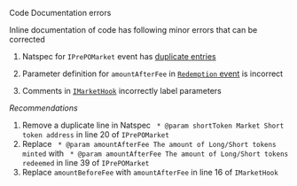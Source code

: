 Code Documentation errors

Inline documentation of code has following minor errors that can be corrected

1. Natspec for `IPrePOMarket` event has [duplicate entries](https://github.com/prepo-io/prepo-monorepo/blob/3541bc704ab185a969f300e96e2f744a572a3640/apps/smart-contracts/core/contracts/interfaces/IPrePOMarket.sol#L20)

2. Parameter definition for `amountAfterFee` in [`Redemption` event](https://github.com/prepo-io/prepo-monorepo/blob/3541bc704ab185a969f300e96e2f744a572a3640/apps/smart-contracts/core/contracts/interfaces/IPrePOMarket.sol#L39) is incorrect

3. Comments in [`IMarketHook`](https://github.com/prepo-io/prepo-monorepo/blob/3541bc704ab185a969f300e96e2f744a572a3640/apps/smart-contracts/core/contracts/interfaces/IMarketHook.sol#L16) incorrectly label parameters

_Recommendations_

1. Remove a duplicate line in Natspec ` * @param shortToken Market Short token address` in line 20 of `IPrePOMarket`
2. Replace ` * @param amountAfterFee The amount of Long/Short tokens minted` with ` * @param amountAfterFee The amount of Long/Short tokens redeemed` in line 39 of `IPrePOMarket`
3. Replace `amountBeforeFee` with `amountAfterFee` in line 16 of `IMarketHook`